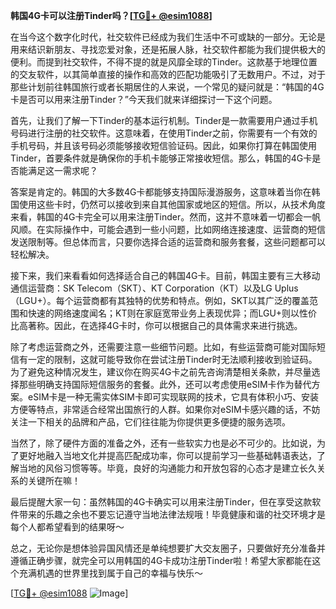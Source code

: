 **韩国4G卡可以注册Tinder吗？[[TG💪+ @esim1088](https://t.me/s/esim1088)]**

在当今这个数字化时代，社交软件已经成为我们生活中不可或缺的一部分。无论是用来结识新朋友、寻找恋爱对象，还是拓展人脉，社交软件都能为我们提供极大的便利。而提到社交软件，不得不提的就是风靡全球的Tinder。这款基于地理位置的交友软件，以其简单直接的操作和高效的匹配功能吸引了无数用户。不过，对于那些计划前往韩国旅行或者长期居住的人来说，一个常见的疑问就是：“韩国的4G卡是否可以用来注册Tinder？”今天我们就来详细探讨一下这个问题。

首先，让我们了解一下Tinder的基本运行机制。Tinder是一款需要用户通过手机号码进行注册的社交软件。这意味着，在使用Tinder之前，你需要有一个有效的手机号码，并且该号码必须能够接收短信验证码。因此，如果你打算在韩国使用Tinder，首要条件就是确保你的手机卡能够正常接收短信。那么，韩国的4G卡是否能满足这一需求呢？

答案是肯定的。韩国的大多数4G卡都能够支持国际漫游服务，这意味着当你在韩国使用这些卡时，仍然可以接收到来自其他国家或地区的短信。所以，从技术角度来看，韩国的4G卡完全可以用来注册Tinder。然而，这并不意味着一切都会一帆风顺。在实际操作中，可能会遇到一些小问题，比如网络连接速度、运营商的短信发送限制等。但总体而言，只要你选择合适的运营商和服务套餐，这些问题都可以轻松解决。

接下来，我们来看看如何选择适合自己的韩国4G卡。目前，韩国主要有三大移动通信运营商：SK Telecom（SKT）、KT Corporation（KT）以及LG Uplus（LGU+）。每个运营商都有其独特的优势和特点。例如，SKT以其广泛的覆盖范围和快速的网络速度闻名；KT则在家庭宽带业务上表现优异；而LGU+则以性价比高著称。因此，在选择4G卡时，你可以根据自己的具体需求来进行挑选。

除了考虑运营商之外，还需要注意一些细节问题。比如，有些运营商可能对国际短信有一定的限制，这就可能导致你在尝试注册Tinder时无法顺利接收到验证码。为了避免这种情况发生，建议你在购买4G卡之前先咨询清楚相关条款，并尽量选择那些明确支持国际短信服务的套餐。此外，还可以考虑使用eSIM卡作为替代方案。eSIM卡是一种无需实体SIM卡即可实现联网的技术，它具有体积小巧、安装方便等特点，非常适合经常出国旅行的人群。如果你对eSIM卡感兴趣的话，不妨关注一下相关的品牌和产品，它们往往能为你提供更多便捷的服务选项。

当然了，除了硬件方面的准备之外，还有一些软实力也是必不可少的。比如说，为了更好地融入当地文化并提高匹配成功率，你可以提前学习一些基础韩语表达，了解当地的风俗习惯等等。毕竟，良好的沟通能力和开放包容的心态才是建立长久关系的关键所在嘛！

最后提醒大家一句：虽然韩国的4G卡确实可以用来注册Tinder，但在享受这款软件带来的乐趣之余也不要忘记遵守当地法律法规哦！毕竟健康和谐的社交环境才是每个人都希望看到的结果呀～

总之，无论你是想体验异国风情还是单纯想要扩大交友圈子，只要做好充分准备并遵循正确步骤，就完全可以用韩国的4G卡成功注册Tinder啦！希望大家都能在这个充满机遇的世界里找到属于自己的幸福与快乐～

[[TG💪+ @esim1088](https://t.me/s/esim1088) ![Image](https://i.postimg.cc/4NQfJmqS/Snipaste-2025-05-13-00-14-12.png)]